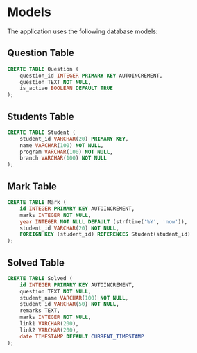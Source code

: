# Models

The application uses the following database models:

## Question Table

```sql
CREATE TABLE Question (
    question_id INTEGER PRIMARY KEY AUTOINCREMENT,
    question TEXT NOT NULL,
    is_active BOOLEAN DEFAULT TRUE
);
```


## Students Table

```sql
CREATE TABLE Student (
    student_id VARCHAR(20) PRIMARY KEY,
    name VARCHAR(100) NOT NULL,
    program VARCHAR(100) NOT NULL,
    branch VARCHAR(100) NOT NULL
);
```


## Mark Table

```sql
CREATE TABLE Mark (
    id INTEGER PRIMARY KEY AUTOINCREMENT,
    marks INTEGER NOT NULL,
    year INTEGER NOT NULL DEFAULT (strftime('%Y', 'now')),
    student_id VARCHAR(20) NOT NULL,
    FOREIGN KEY (student_id) REFERENCES Student(student_id)
);
```


## Solved Table

```sql
CREATE TABLE Solved (
    id INTEGER PRIMARY KEY AUTOINCREMENT,
    question TEXT NOT NULL,
    student_name VARCHAR(100) NOT NULL,
    student_id VARCHAR(50) NOT NULL,
    remarks TEXT,
    marks INTEGER NOT NULL,
    link1 VARCHAR(200),
    link2 VARCHAR(200),
    date TIMESTAMP DEFAULT CURRENT_TIMESTAMP
);
```





